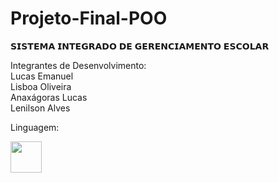 # Projeto-Final-POO
𝗦𝗜𝗦𝗧𝗘𝗠𝗔 𝗜𝗡𝗧𝗘𝗚𝗥𝗔𝗗𝗢 𝗗𝗘 𝗚𝗘𝗥𝗘𝗡𝗖𝗜𝗔𝗠𝗘𝗡𝗧𝗢 𝗘𝗦𝗖𝗢𝗟𝗔𝗥

Integrantes de Desenvolvimento: <br /> Lucas Emanuel <br /> Lisboa Oliveira <br /> Anaxágoras Lucas <br /> Lenilson Alves

Linguagem:
<div class="container">
<img src="https://cdn.jsdelivr.net/gh/devicons/devicon@latest/icons/java/java-original.svg" width="50" height="50" />

